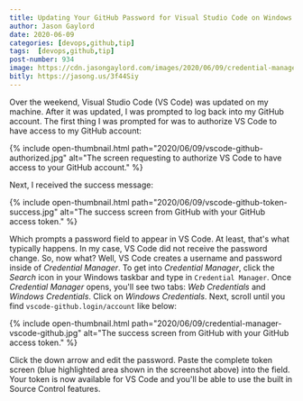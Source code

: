 ```yaml
---
title: Updating Your GitHub Password for Visual Studio Code on Windows
author: Jason Gaylord
date: 2020-06-09
categories: [devops,github,tip]
tags:  [devops,github,tip]
post-number: 934
image: https://cdn.jasongaylord.com/images/2020/06/09/credential-manager-vscode-github.jpg
bitly: https://jasong.us/3f44Siy
---
```


Over the weekend, Visual Studio Code (VS Code) was updated on my machine. After it was updated, I was prompted to log back into my GitHub account. The first thing I was prompted for was to authorize VS Code to have access to my GitHub account:

{% include open-thumbnail.html path="2020/06/09/vscode-github-authorized.jpg" alt="The screen requesting to authorize VS Code to have access to your GitHub account." %}

Next, I received the success message:

{% include open-thumbnail.html path="2020/06/09/vscode-github-token-success.jpg" alt="The success screen from GitHub with your GitHub access token." %}

Which prompts a password field to appear in VS Code. At least, that's what typically happens. In my case, VS Code did not receive the password change. So, now what? Well, VS Code creates a username and password inside of _Credential Manager_. To get into _Credential Manager_, click the _Search_ icon in your Windows taskbar and type in `Credential Manager`. Once _Credential Manager_ opens, you'll see two tabs: _Web Credentials_ and _Windows Credentials_. Click on _Windows Credentials_. Next, scroll until you find `vscode-github.login/account` like below:

{% include open-thumbnail.html path="2020/06/09/credential-manager-vscode-github.jpg" alt="The success screen from GitHub with your GitHub access token." %}

Click the down arrow and edit the password. Paste the complete token screen (blue highlighted area shown in the screenshot above) into the field. Your token is now available for VS Code and you'll be able to use the built in Source Control features.
